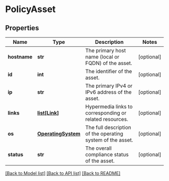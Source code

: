 # PolicyAsset

## Properties
Name | Type | Description | Notes
------------ | ------------- | ------------- | -------------
**hostname** | **str** | The primary host name (local or FQDN) of the asset. | [optional] 
**id** | **int** | The identifier of the asset. | [optional] 
**ip** | **str** | The primary IPv4 or IPv6 address of the asset. | [optional] 
**links** | [**list[Link]**](Link.md) | Hypermedia links to corresponding or related resources. | [optional] 
**os** | [**OperatingSystem**](OperatingSystem.md) | The full description of the operating system of the asset. | [optional] 
**status** | **str** | The overall compliance status of the asset.  | [optional] 

[[Back to Model list]](../README.md#documentation-for-models) [[Back to API list]](../README.md#documentation-for-api-endpoints) [[Back to README]](../README.md)



